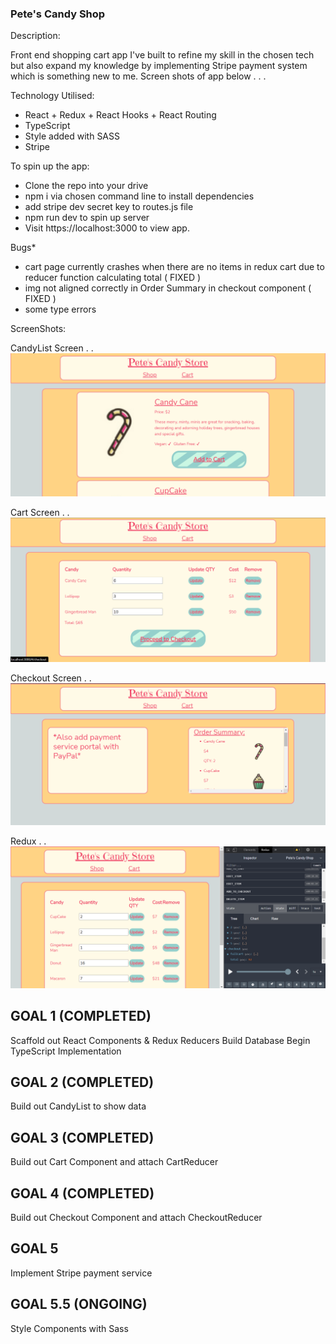 ### Pete's Candy Shop

Description: 

Front end shopping cart app I've built to refine my skill in the chosen tech but also expand my knowledge by implementing Stripe payment system which is something new to me.
Screen shots of app below . . .

Technology Utilised:

- React + Redux + React Hooks + React Routing
- TypeScript
- Style added with SASS
- Stripe


To spin up the app:

* Clone the repo into your drive
* npm i via chosen command line to install dependencies
* add stripe dev secret key to routes.js file
* npm run dev to spin up server 
* Visit https://localhost:3000 to view app. 


Bugs*
  - cart page currently crashes when there are no items in redux cart due to reducer function calculating total ( FIXED )
  - img not aligned correctly in Order Summary in checkout component ( FIXED )
  - some type errors 

  
ScreenShots:

CandyList Screen . . 
![CandyList Screen](public/images/CandyList.png)

Cart Screen . .
![Cart Screen](public/images/Cart.png)

Checkout Screen . . 
![Checkout Screen](public/images/CheckOut.png)

Redux . . 
![Redux](public/images/Redux.png)

## GOAL 1 (COMPLETED)

Scaffold out React Components 
& Redux Reducers 
Build Database
Begin TypeScript Implementation


## GOAL 2 (COMPLETED)

Build out CandyList to show data


## GOAL 3 (COMPLETED)

Build out Cart Component and attach CartReducer


## GOAL 4 (COMPLETED)

Build out Checkout Component and attach CheckoutReducer

## GOAL 5 

Implement Stripe payment service


## GOAL 5.5 (ONGOING)

Style Components with Sass



